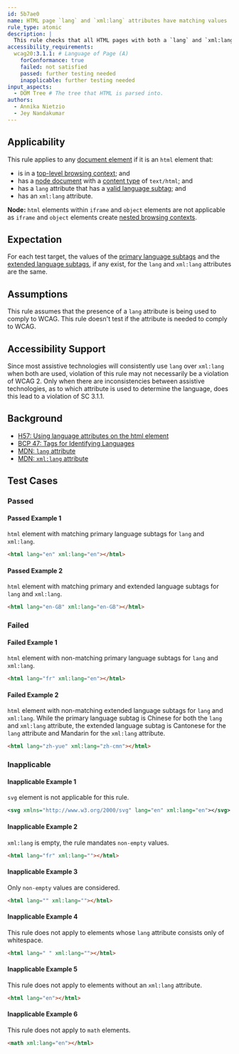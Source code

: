 ```yaml
---
id: 5b7ae0
name: HTML page `lang` and `xml:lang` attributes have matching values
rule_type: atomic
description: |
  This rule checks that all HTML pages with both a `lang` and `xml:lang` attributes on the root element, have the same primary language subtag.
accessibility_requirements:
  wcag20:3.1.1: # Language of Page (A)
    forConformance: true
    failed: not satisfied
    passed: further testing needed
    inapplicable: further testing needed
input_aspects:
  - DOM Tree # The tree that HTML is parsed into.
authors:
  - Annika Nietzio
  - Jey Nandakumar
---
```


## Applicability

This rule applies to any [document element](https://dom.spec.whatwg.org/#document-element) if it is an `html` element that:

- is in a [top-level browsing context](https://html.spec.whatwg.org/#top-level-browsing-context); and
- has a [node document](https://dom.spec.whatwg.org/#concept-node-document) with a [content type](https://dom.spec.whatwg.org/#concept-document-content-type) of `text/html`; and
- has a `lang` attribute that has a [valid language subtag](#valid-language-subtag); and
- has an `xml:lang` attribute.

**Node:** `html` elements within `iframe` and `object` elements are not applicable as `iframe` and `object` elements create [nested browsing contexts](https://html.spec.whatwg.org/#nested-browsing-context).

## Expectation

For each test target, the values of the [primary language subtags](https://tools.ietf.org/html/bcp47#section-2.2.1) and the [extended language subtags](https://tools.ietf.org/html/bcp47#section-2.2.2), if any exist, for the `lang` and `xml:lang` attributes are the same.

## Assumptions

This rule assumes that the presence of a `lang` attribute is being used to comply to WCAG. This rule doesn't test if the attribute is needed to comply to WCAG.

## Accessibility Support

Since most assistive technologies will consistently use `lang` over `xml:lang` when both are used, violation of this rule may not necessarily be a violation of WCAG 2. Only when there are inconsistencies between assistive technologies, as to which attribute is used to determine the language, does this lead to a violation of SC 3.1.1.

## Background

- [H57: Using language attributes on the html element](https://www.w3.org/WAI/WCAG21/Techniques/html/H57)
- [BCP 47: Tags for Identifying Languages](https://www.ietf.org/rfc/bcp/bcp47.txt)
- [MDN: `lang` attribute](https://developer.mozilla.org/en-US/docs/Web/HTML/Global_attributes/lang)
- [MDN: `xml:lang` attribute](https://developer.mozilla.org/en-US/docs/Web/SVG/Attribute/xml:lang)

## Test Cases

### Passed

#### Passed Example 1

`html` element with matching primary language subtags for `lang` and `xml:lang`.

```html
<html lang="en" xml:lang="en"></html>
```

#### Passed Example 2

`html` element with matching primary and extended language subtags for `lang` and `xml:lang`.

```html
<html lang="en-GB" xml:lang="en-GB"></html>
```

### Failed

#### Failed Example 1

`html` element with non-matching primary language subtags for `lang` and `xml:lang`.

```html
<html lang="fr" xml:lang="en"></html>
```

#### Failed Example 2

`html` element with non-matching extended language subtags for `lang` and `xml:lang`. While the primary language subtag is Chinese for both the `lang` and `xml:lang` attribute, the extended language subtag is Cantonese for the `lang` attribute and Mandarin for the `xml:lang` attribute.

```html
<html lang="zh-yue" xml:lang="zh-cmn"></html>
```

### Inapplicable

#### Inapplicable Example 1

`svg` element is not applicable for this rule.

```svg
<svg xmlns="http://www.w3.org/2000/svg" lang="en" xml:lang="en"></svg>
```

#### Inapplicable Example 2

`xml:lang` is empty, the rule mandates `non-empty` values.

```html
<html lang="fr" xml:lang=""></html>
```

#### Inapplicable Example 3

Only `non-empty` values are considered.

```html
<html lang="" xml:lang=""></html>
```

#### Inapplicable Example 4

This rule does not apply to elements whose `lang` attribute consists only of whitespace.

```html
<html lang=" " xml:lang=""></html>
```

#### Inapplicable Example 5

This rule does not apply to elements without an `xml:lang` attribute.

```html
<html lang="en"></html>
```

#### Inapplicable Example 6

This rule does not apply to `math` elements.

```html
<math xml:lang="en"></html>
```
